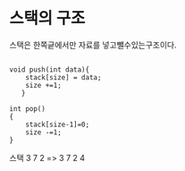 # 스택의 구조

스택은 한쪽긑에서만 자료를 넣고뺄수있는구조이다.


<pre><code>
void push(int data){
    stack[size] = data;
    size +=1;
   } 

int pop()
{
    stack[size-1]=0;
    size -=1;
}
</code></pre>

스택 3 7 2  => 3 7 2 4 